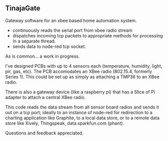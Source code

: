 ## TinajaGate

Gateway software for an xbee based home automation system.

- continuously reads the serial port from xbee radio stream
- dispatches incoming tcp packets to appropriate methods for processing in a separate thread.
- sends data to node-red tcp socket.

As is common...  a work in progress.

I've designed PCBs with up to 4 sensors each (temperature, humidity, light, pir, gas, etc).  The PCB accomodates an XBee radio (802.15.4, formerly Series 1).  This could be set up as simply as attaching a TMP36 to an XBee radio.

There is also a gateway device (like a raspberry pi) that has a Slice of Pi adapter to attach a central XBee radio.  

This code reads the data stream from all sensor board radios and sends it out on a tcp port; ideally to an instance of node-red for redirection to a charting application like Graphite, to a local data store, or to a remote data store like Xively, Thingspeak, data.sparkfun.com (phant).

Questions and feedback appreciated.
